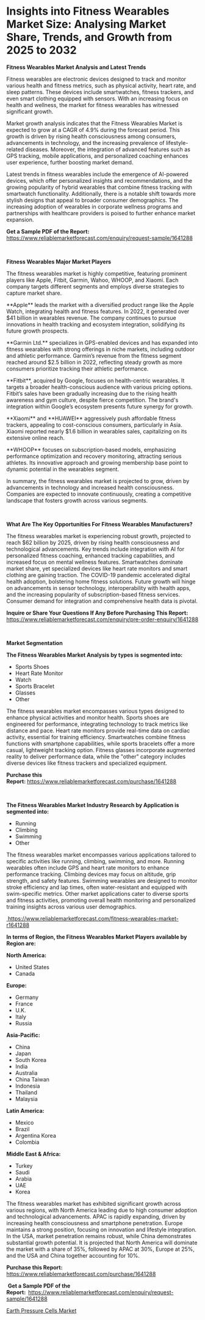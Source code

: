 <p><h1>Insights into Fitness Wearables Market Size: Analysing Market Share, Trends, and Growth from 2025 to 2032</h1></p><p><strong>Fitness Wearables Market Analysis and Latest Trends</strong></p>
<p><p>Fitness wearables are electronic devices designed to track and monitor various health and fitness metrics, such as physical activity, heart rate, and sleep patterns. These devices include smartwatches, fitness trackers, and even smart clothing equipped with sensors. With an increasing focus on health and wellness, the market for fitness wearables has witnessed significant growth.</p><p>Market growth analysis indicates that the Fitness Wearables Market is expected to grow at a CAGR of 4.9% during the forecast period. This growth is driven by rising health consciousness among consumers, advancements in technology, and the increasing prevalence of lifestyle-related diseases. Moreover, the integration of advanced features such as GPS tracking, mobile applications, and personalized coaching enhances user experience, further boosting market demand.</p><p>Latest trends in fitness wearables include the emergence of AI-powered devices, which offer personalized insights and recommendations, and the growing popularity of hybrid wearables that combine fitness tracking with smartwatch functionality. Additionally, there is a notable shift towards more stylish designs that appeal to broader consumer demographics. The increasing adoption of wearables in corporate wellness programs and partnerships with healthcare providers is poised to further enhance market expansion.</p></p>
<p><strong>Get a Sample PDF of the Report:&nbsp;</strong> <a href="https://www.reliablemarketforecast.com/enquiry/request-sample/1641288?utm_campaign=2386&utm_medium=2&utm_source=Github&utm_content=ia&utm_term=10022025&utm_id=fitness-wearables">https://www.reliablemarketforecast.com/enquiry/request-sample/1641288</a></p>
<p>&nbsp;</p>
<p><strong>Fitness Wearables Major Market Players</strong></p>
<p><p>The fitness wearables market is highly competitive, featuring prominent players like Apple, Fitbit, Garmin, Wahoo, WHOOP, and Xiaomi. Each company targets different segments and employs diverse strategies to capture market share.</p><p>**Apple** leads the market with a diversified product range like the Apple Watch, integrating health and fitness features. In 2022, it generated over $41 billion in wearables revenue. The company continues to pursue innovations in health tracking and ecosystem integration, solidifying its future growth prospects.</p><p>**Garmin Ltd.** specializes in GPS-enabled devices and has expanded into fitness wearables with strong offerings in niche markets, including outdoor and athletic performance. Garmin’s revenue from the fitness segment reached around $2.5 billion in 2022, reflecting steady growth as more consumers prioritize tracking their athletic performance.</p><p>**Fitbit**, acquired by Google, focuses on health-centric wearables. It targets a broader health-conscious audience with various pricing options. Fitbit’s sales have been gradually increasing due to the rising health awareness and gym culture, despite fierce competition. The brand's integration within Google’s ecosystem presents future synergy for growth.</p><p>**Xiaomi** and **HUAWEI** aggressively push affordable fitness trackers, appealing to cost-conscious consumers, particularly in Asia. Xiaomi reported nearly $1.6 billion in wearables sales, capitalizing on its extensive online reach.</p><p>**WHOOP** focuses on subscription-based models, emphasizing performance optimization and recovery monitoring, attracting serious athletes. Its innovative approach and growing membership base point to dynamic potential in the wearables segment.</p><p>In summary, the fitness wearables market is projected to grow, driven by advancements in technology and increased health consciousness. Companies are expected to innovate continuously, creating a competitive landscape that fosters growth across various segments.</p></p>
<p>&nbsp;</p>
<p><strong>What Are The Key Opportunities For Fitness Wearables Manufacturers?</strong></p>
<p><p>The fitness wearables market is experiencing robust growth, projected to reach $62 billion by 2025, driven by rising health consciousness and technological advancements. Key trends include integration with AI for personalized fitness coaching, enhanced tracking capabilities, and increased focus on mental wellness features. Smartwatches dominate market share, yet specialized devices like heart rate monitors and smart clothing are gaining traction. The COVID-19 pandemic accelerated digital health adoption, bolstering home fitness solutions. Future growth will hinge on advancements in sensor technology, interoperability with health apps, and the increasing popularity of subscription-based fitness services. Consumer demand for integration and comprehensive health data is pivotal.</p></p>
<p><strong>Inquire or Share Your Questions If Any Before Purchasing This Report:</strong> <a href="https://www.reliablemarketforecast.com/enquiry/pre-order-enquiry/1641288?utm_campaign=2386&utm_medium=2&utm_source=Github&utm_content=ia&utm_term=10022025&utm_id=fitness-wearables">https://www.reliablemarketforecast.com/enquiry/pre-order-enquiry/1641288</a></p>
<p>&nbsp;</p>
<p><strong>Market Segmentation</strong></p>
<p><strong>The Fitness Wearables Market Analysis by types is segmented into:</strong></p>
<p><ul><li>Sports Shoes</li><li>Heart Rate Monitor</li><li>Watch</li><li>Sports Bracelet</li><li>Glasses</li><li>Other</li></ul></p>
<p><p>The fitness wearables market encompasses various types designed to enhance physical activities and monitor health. Sports shoes are engineered for performance, integrating technology to track metrics like distance and pace. Heart rate monitors provide real-time data on cardiac activity, essential for training efficiency. Smartwatches combine fitness functions with smartphone capabilities, while sports bracelets offer a more casual, lightweight tracking option. Fitness glasses incorporate augmented reality to deliver performance data, while the "other" category includes diverse devices like fitness trackers and specialized equipment.</p></p>
<p><strong>Purchase this Report:&nbsp;</strong><a href="https://www.reliablemarketforecast.com/purchase/1641288?utm_campaign=2386&utm_medium=2&utm_source=Github&utm_content=ia&utm_term=10022025&utm_id=fitness-wearables">https://www.reliablemarketforecast.com/purchase/1641288</a></p>
<p>&nbsp;</p>
<p><strong>The Fitness Wearables Market Industry Research by Application is segmented into:</strong></p>
<p><ul><li>Running</li><li>Climbing</li><li>Swimming</li><li>Other</li></ul></p>
<p><p>The fitness wearables market encompasses various applications tailored to specific activities like running, climbing, swimming, and more. Running wearables often include GPS and heart rate monitors to enhance performance tracking. Climbing devices may focus on altitude, grip strength, and safety features. Swimming wearables are designed to monitor stroke efficiency and lap times, often water-resistant and equipped with swim-specific metrics. Other market applications cater to diverse sports and fitness activities, promoting overall health monitoring and personalized training insights across various user demographics.</p></p>
<p><a href="https://www.reliablemarketforecast.com/fitness-wearables-market-r1641288?utm_campaign=2386&utm_medium=2&utm_source=Github&utm_content=ia&utm_term=10022025&utm_id=fitness-wearables">&nbsp;https://www.reliablemarketforecast.com/fitness-wearables-market-r1641288</a></p>
<p><strong>In terms of Region, the Fitness Wearables Market Players available by Region are:</strong></p>
<p>
    <p> <strong> North America: </strong>
        <ul>
            <li>United States</li>
            <li>Canada</li>
        </ul>
        </p> 
    <p> <strong> Europe: </strong>
        <ul>
            <li>Germany</li>
            <li>France</li>
            <li>U.K.</li>
            <li>Italy</li>
            <li>Russia</li>
        </ul>
        </p> 
    <p> <strong> Asia-Pacific: </strong>
        <ul>
            <li>China</li>
            <li>Japan</li>
            <li>South Korea</li>
            <li>India</li>
            <li>Australia</li>
            <li>China Taiwan</li>
            <li>Indonesia</li>
            <li>Thailand</li>
            <li>Malaysia</li>
        </ul>
        </p> 
    <p> <strong> Latin America: </strong>
        <ul>
            <li>Mexico</li>
            <li>Brazil</li>
            <li>Argentina Korea</li>
            <li>Colombia</li>
        </ul>
        </p> 
    <p> <strong> Middle East & Africa: </strong>
        <ul>
            <li>Turkey</li>
            <li>Saudi</li>
            <li>Arabia</li>
            <li>UAE</li>
            <li>Korea</li>
        </ul>
    </p>
    </p>
<p><p>The fitness wearables market has exhibited significant growth across various regions, with North America leading due to high consumer adoption and technological advancements. APAC is rapidly expanding, driven by increasing health consciousness and smartphone penetration. Europe maintains a strong position, focusing on innovation and lifestyle integration. In the USA, market penetration remains robust, while China demonstrates substantial growth potential. It is projected that North America will dominate the market with a share of 35%, followed by APAC at 30%, Europe at 25%, and the USA and China together accounting for 10%.</p></p>
<p><strong>Purchase this Report: </strong><a href="https://www.reliablemarketforecast.com/purchase/1641288?utm_campaign=2386&utm_medium=2&utm_source=Github&utm_content=ia&utm_term=10022025&utm_id=fitness-wearables">https://www.reliablemarketforecast.com/purchase/1641288</a></p>
<p>&nbsp;<strong>Get a Sample PDF of the Report:&nbsp;&nbsp;</strong><a href="https://www.reliablemarketforecast.com/enquiry/request-sample/1641288?utm_campaign=2386&utm_medium=2&utm_source=Github&utm_content=ia&utm_term=10022025&utm_id=fitness-wearables">https://www.reliablemarketforecast.com/enquiry/request-sample/1641288</a></p>
<p><strong></strong></p>
<p><p><a href="https://github.com/lashaunm5st/Market-Research-Report-List-1/blob/main/earth-pressure-cells-market.md?utm_campaign=2386&utm_medium=2&utm_source=Github&utm_content=ia&utm_term=10022025&utm_id=fitness-wearables">Earth Pressure Cells Market</a></p></p>